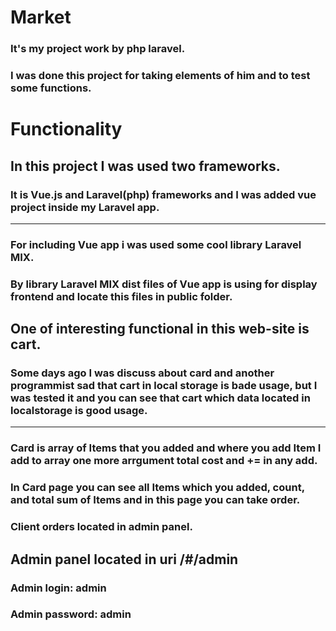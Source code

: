 Market
===============
### It's my project work by php laravel.

### I was done this project for taking elements of him and to test some functions.

Functionality
===============

## In this project I was used two frameworks.

### It is Vue.js and Laravel(php) frameworks and I was added vue project inside my Laravel app.

---
### For including Vue app i was used some cool library Laravel MIX.

### By library Laravel MIX dist files of Vue app is using for display frontend and locate this files in public folder.

## One of interesting functional in this web-site is cart.

### Some days ago I was discuss about card and another programmist sad that cart in local storage is bade usage, but I was tested it and you can see that cart which data located in localstorage is good usage.
---
### Card is array of Items that you added and where you add Item I add to array one more arrgument total cost and += in any add. 

### In Card page you can see all Items which you added, count, and total sum of Items and in this page you can take order.

### Client orders located in admin panel.

## Admin panel located in uri /#/admin

### Admin login: admin

### Admin password: admin